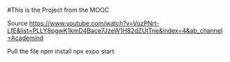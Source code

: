 #This is the Project from the MOOC 

Source
https://www.youtube.com/watch?v=VozPNrt-LfE&list=PLLY8pgwK1kmD4Bace7JzeW1H82dZUtTne&index=4&ab_channel=Academind

Pull the file
    npm install
    npx expo start 